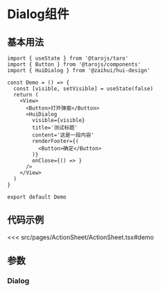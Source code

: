 # Dialog组件

## 基本用法
```tsx
import { useState } from '@tarojs/taro'
import { Button } from '@tarojs/components'
import { HuiDialog } from '@zaihui/hui-design'

const Demo = () => {
  const [visible, setVisible] = useState(false)
  return (
    <View>
      <Button>打开弹窗</Button>
      <HuiDialog
        visible={visible}
        title='测试标题'
        content='这是一段内容'
        renderFooter={(
          <Button>确定</Button>
        )}
        onClose={() => }
      />
    </View>
  )
}

export default Demo
```

## 代码示例

<<< src/pages/ActionSheet/ActionSheet.tsx#demo
## 参数

### Dialog

<auto-doc path="components/Dialog/Dialog.tsx" />
<demo-phone page="/pages/Dialog/Dialog.tsx" />
